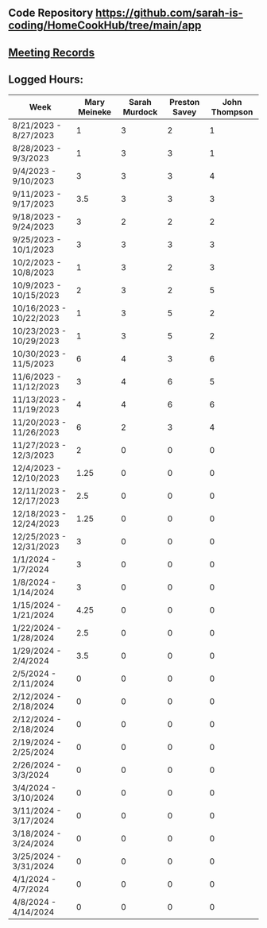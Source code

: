 ## Code Repository https://github.com/sarah-is-coding/HomeCookHub/tree/main/app

## [Meeting Records](Meeting%20Record.md)

## Logged Hours:
| Week | Mary Meineke | Sarah Murdock | Preston Savey | John Thompson |
| ----------- | ----------- | ----------- | ----------- | ----------- |
| 8/21/2023 - 8/27/2023 | 1 | 3 | 2 | 1 |
| 8/28/2023 - 9/3/2023 | 1 | 3 | 3 | 1 |
| 9/4/2023 - 9/10/2023 | 3 | 3 | 3 | 4 |
| 9/11/2023 - 9/17/2023 | 3.5 | 3 | 3 | 3 |
| 9/18/2023 - 9/24/2023 | 3 | 2 | 2 | 2 |
| 9/25/2023 - 10/1/2023 | 3 | 3 | 3 | 3 |
| 10/2/2023 - 10/8/2023 | 1 | 3 | 2 | 3 |
| 10/9/2023 - 10/15/2023 | 2 | 3 | 2 | 5 |
| 10/16/2023 - 10/22/2023 | 1 | 3 | 5 | 2 |
| 10/23/2023 - 10/29/2023 | 1 | 3 | 5 | 2 |
| 10/30/2023 - 11/5/2023 | 6 | 4 | 3 | 6 |
| 11/6/2023 - 11/12/2023 | 3 | 4 | 6 | 5 |
| 11/13/2023 - 11/19/2023 | 4 | 4 | 6 | 6 |
| 11/20/2023 - 11/26/2023 | 6 | 2 | 3 | 4 |
| 11/27/2023 - 12/3/2023 | 2 | 0 | 0 | 0 |
| 12/4/2023 - 12/10/2023 | 1.25 | 0 | 0 | 0 |
| 12/11/2023 - 12/17/2023 | 2.5 | 0 | 0 | 0 |
| 12/18/2023 - 12/24/2023 | 1.25 | 0 | 0 | 0 |
| 12/25/2023 - 12/31/2023 | 3 | 0 | 0 | 0 |
| 1/1/2024 - 1/7/2024 | 3 | 0 | 0 | 0 |
| 1/8/2024 - 1/14/2024 | 3 | 0 | 0 | 0 |
| 1/15/2024 - 1/21/2024 | 4.25 | 0 | 0 | 0 |
| 1/22/2024 - 1/28/2024 | 2.5 | 0 | 0 | 0 |
| 1/29/2024 - 2/4/2024 | 3.5 | 0 | 0 | 0 |
| 2/5/2024 - 2/11/2024 | 0 | 0 | 0 | 0 |
| 2/12/2024 - 2/18/2024 | 0 | 0 | 0 | 0 |
| 2/12/2024 - 2/18/2024 | 0 | 0 | 0 | 0 |
| 2/19/2024 - 2/25/2024 | 0 | 0 | 0 | 0 |
| 2/26/2024 - 3/3/2024 | 0 | 0 | 0 | 0 |
| 3/4/2024 - 3/10/2024 | 0 | 0 | 0 | 0 |
| 3/11/2024 - 3/17/2024 | 0 | 0 | 0 | 0 |
| 3/18/2024 - 3/24/2024 | 0 | 0 | 0 | 0 |
| 3/25/2024 - 3/31/2024 | 0 | 0 | 0 | 0 |
| 4/1/2024 - 4/7/2024 | 0 | 0 | 0 | 0 |
| 4/8/2024 - 4/14/2024 | 0 | 0 | 0 | 0 |
